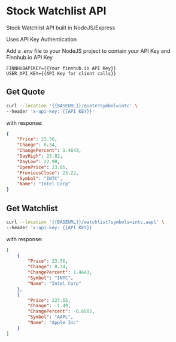 # Stock Watchlist API

Stock Watchlist API built in NodeJS/Express

Uses API Key Authentication

Add a .env file to your NodeJS project to contain your API Key and Finnhub.io API Key

```
FINNHUBAPIKEY={{Your finnhub.io API Key}}
USER_API_KEY={{API Key for client calls}}
```

## Get Quote

```bash
curl --location '{{BASEURL}}/quote?symbol=intc' \
--header 'x-api-key: {{API KEY}}'
```

with response:

```json
{
    "Price": 23.56,
    "Change": 0.34,
    "ChangePercent": 1.4643,
    "DayHigh": 23.82,
    "DayLow": 22.98,
    "OpenPrice": 23.05,
    "PreviousClose": 23.22,
    "Symbol": "INTC",
    "Name": "Intel Corp"
}
```

## Get Watchlist

```bash
curl --location '{{BASEURL}}/watchlist?symbols=intc,aapl' \
--header 'x-api-key: {{API KEY}}`
```

with response:

```json
[
    {
        "Price": 23.56,
        "Change": 0.34,
        "ChangePercent": 1.4643,
        "Symbol": "INTC",
        "Name": "Intel Corp"
    },
    {
        "Price": 227.55,
        "Change": -1.49,
        "ChangePercent": -0.6505,
        "Symbol": "AAPL",
        "Name": "Apple Inc"
    }
]
```
